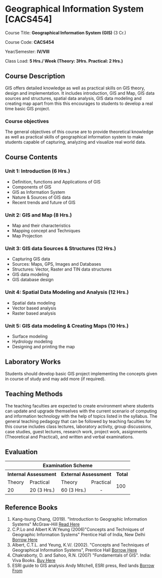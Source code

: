 # Geographical Information System [CACS454]

Course Title: **Geographical Information System (GIS)** (3 Cr.)

Course Code: **CACS454**

Year/Semester: **IV/VIII**

Class Load: **5 Hrs./ Week (Theory: 3Hrs. Practical: 2 Hrs.)**

## Course Description

GIS offers detailed knowledge as well as practical skills on GIS theory, design and implementation. It includes introduction, GIS and Map, GIS data sources and structures, spatial data analysis, GIS data modeling and creating map apart from this this encourages to students to develop a real time basic GIS project.

### Course objectives

The general objectives of this course are to provide theoretical knowledge as well as practical skills of geographical information system to make students capable of capturing, analyzing and visualize real world data.

## Course Contents

### Unit 1: Introduction (6 Hrs.)

- Definition, functions and Applications of GIS
- Components of GIS
- GIS as Information System
- Nature & Sources of GIS data
- Recent trends and future of GIS

### Unit 2: GIS and Map (8 Hrs.)

- Map and their characteristics
- Mapping concept and Techniques
- Map Projection

### Unit 3: GIS data Sources & Structures (12 Hrs.)

- Capturing GIS data
- Sources: Maps, GPS, Images and Databases
- Structures: Vector, Raster and TIN data structures
- GIS data modeling
- GIS database design

### Unit 4: Spatial Data Modeling and Analysis (12 Hrs.)

- Spatial data modeling
- Vector based analysis
- Raster based analysis

### Unit 5: GIS data modeling & Creating Maps (10 Hrs.)

- Surface modeling
- Hydrology modeling
- Designing and printing the map

## Laboratory Works
Students should develop basic GIS project implementing the concepts given in course of study and may add more (if required).

## Teaching Methods
The teaching faculties are expected to create environment where students can update and upgrade themselves with the current scenario of computing and information technology with the help of topics listed in the syllabus. The general teaching pedagogy that can be followed by teaching faculties for this course includes class lectures, laboratory activity, group discussions, case studies, guest lectures, research work, project work, assignments (Theoretical and Practical), and written and verbal examinations.

## Evaluation
<table>
<tr>
    <th colspan="5" style="text-align: center;">Examination Scheme</th>
</tr>
  <tr>
    <th colspan="2">Internal Assessment</th>
    <th colspan="2">External Assessment</th>
    <th>Total</th>
  </tr>
  <tr>
    <td>Theory</td>
    <td>Practical</td>
    <td>Theory</td>
    <td>Practical</td>
    <td rowspan="2">100</td>
  </tr>
  <tr>
    <td>20</td>
    <td>20 (3 Hrs.)</td>
    <td>60 (3 Hrs.)</td>
    <td style="text-align: center;">-</td>
  </tr>
</table>

## Reference Books
1. Kang-tsung Chang, (2019). "Introduction to Geographic Information Systems" McGraw-Hill [Read Here](https://archive.org/details/kang-tsung-chang-introduction-to-geographic-information-systems-2019-mc-graw-hill-libgen.lc)
2. C.P.Lo and Albert K.W.Yeung (2006)"Concepts and Techniques of Geographic
Information Systems" Prentice Hall of India, New Delhi [Borrow Here](https://archive.org/details/conceptstechniqu0002locp)
3. Albert, C.T.L. and Yeung, K.V/. (2002). "Concepts and Techniques of Geographical Information Systems", Prentice Hall [Borrow Here](https://archive.org/details/conceptstechniqu0000locp)
4. Chakraborty, D. and Sahoo, R.N. (2007) "Fundamentals of GIS". India: Viva Books. [Buy Here](https://www.vivabooksindia.com/book/fundamentals-of-geographic-information-system)
5. ESRI guide to GIS analysis Andy Mitchell, ESRI press, Red lands [Borrow From](https://archive.org/details/esriguidetogisan0000andy)